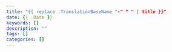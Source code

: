 ```yaml
---
title: "{{ replace .TranslationBaseName "-" " " | title }}"
date: {{ .Date }}
keywords: []
description: ""
tags: []
categories: []
---
```


